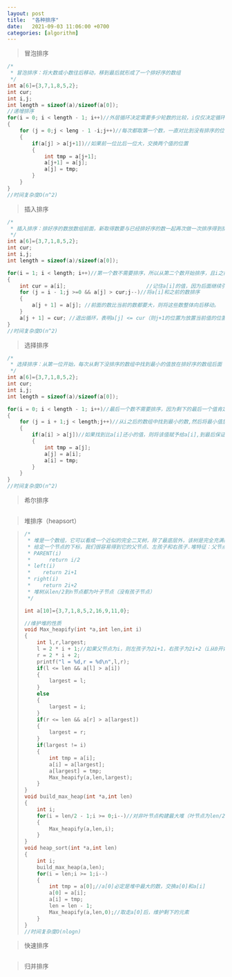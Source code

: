 ```yaml
---
layout: post
title:  "各种排序"
date:   2021-09-03 11:06:00 +0700
categories: [algorithm]
---
```


> 冒泡排序

```c
/*
 * 冒泡排序：将大数或小数往后移动，移到最后就形成了一个排好序的数组
 */
int a[6]={3,7,1,8,5,2};
int cur;
int i,j;
int length = sizeof(a)/sizeof(a[0]);
//递增排序
for(i = 0; i < length - 1; i++)//外层循环决定需要多少轮数的比较，i仅仅决定循环次数
{
	for (j = 0;j < leng - 1 -i;j++)//每次都取第一个数，一直对比到没有排序的位置为止
	{ 
        if(a[j] > a[j+1])//如果前一位比后一位大，交换两个值的位置
        {
            int tmp = a[j+1];
            a[j+1] = a[j];
            a[j] = tmp;
        }
    }       
}
//时间复杂度O(n^2)
```

> 插入排序

```c
/*
 * 插入排序：排好序的数放数组前面，新取得数要与已经排好序的数一起再次做一次排序得到排序好的整个数组
 */
int a[6]={3,7,1,8,5,2};
int cur;
int i,j;
int length = sizeof(a)/sizeof(a[0]);

for(i = 1; i < length; i++)//第一个数不需要排序，所以从第二个数开始排序，且i之前的数是为已经好序的数
{
	int cur = a[i];                          //记住a[i]的值，因为后面继续引用a[i]可能已经被别的值替换了(比较两个值的大小后要进行交换动作)
	for (j = i - 1;j >=0 && a[j] > cur;j--)//将a[i]和之前的数排序
	{ 
		a[j + 1] = a[j]; //前面的数比当前的数都要大，则将这些数整体向后移动。     
    }
    a[j + 1] = cur; //退出循环，表明a[j] <= cur（则j+1的位置为放置当前值的位置）或者j为-1了(-1表明当前值最小，需放在最前面)       
}
//时间复杂度O(n^2)
```

> 选择排序

```c
/*
 * 选择排序：从第一位开始，每次从剩下没排序的数组中找到最小的值放在排好序的数组后面
 */
int a[6]={3,7,1,8,5,2};
int cur;
int i,j;
int length = sizeof(a)/sizeof(a[0]);

for(i = 0; i < length - 1; i++)//最后一个数不需要排序，因为剩下的最后一个值肯定是最大的值
{
	for (j = i + 1;j < length;j++)//从i之后的数组中找到最小的数,然后将最小值放置在i位置
	{ 
		if(a[i] > a[j])//如果找到比a[i]还小的值，则将该值赋予给a[i],到最后保证a[i]为剩下数组中最小的值
        {
            int tmp = a[j];
            a[j] = a[i];
            a[i] = tmp;
        }
    }      
}
//时间复杂度O(n^2)
```

> 希尔排序

```c


```

> 堆排序（heapsort）

> ```c
> /*
>  * 堆是一个数组，它可以看成一个近似的完全二叉树，除了最底层外，该树是完全充满的。
>  * 给定一个节点的下标，我们很容易得到它的父节点、左孩子和右孩子.堆特征：父节点总是在其子节点的
>  * PARENT(i)
>  * 	  return i/2
>  * left(i)
>  *    return 2i+1
>  * right(i)
>  *    return 2i+2
>  * 堆树从len/2到n节点都为叶子节点（没有孩子节点）
>  */
> 
> int a[10]={3,7,1,8,5,2,16,9,11,0};
> 
> //维护堆的性质
> void Max_heapify(int *a,int len,int i)
> {
>     int l,r,largest;
>     l = 2 * i + 1;//如果父节点为i，则左孩子为2i+1，右孩子为2i+2（i从0开始）
>     r = 2 * i + 2;
>     printf("l = %d,r = %d\n",l,r);
>     if(l <= len && a[l] > a[i])
>     {
>         largest = l;
>     }
>     else
>     {
>         largest = i;
>     }
>     if(r <= len && a[r] > a[largest])
>     {
>         largest = r;
>     }
>     if(largest != i)
>     {
>         int tmp = a[i];
>         a[i] = a[largest];
>         a[largest] = tmp;
>         Max_heapify(a,len,largest);
>     }	
> }
> void build_max_heap(int *a,int len)
> {
>     int i;
>     for(i = len/2 - 1;i >= 0;i--)//对非叶节点构建最大堆（叶节点为len/2到n），因为叶节点就是包含一个元素的最大堆
>     {
>         Max_heapify(a,len,i);
>     }
> }
> void heap_sort(int *a,int len)
> {
>     int i;
>     build_max_heap(a,len);
>     for(i = len;i >= 1;i--)
>     {
>         int tmp = a[0];//a[0]必定是堆中最大的数，交换a[0]和a[i]
>         a[0] = a[i];
>         a[i] = tmp;
>         len = len - 1;
>         Max_heapify(a,len,0);//取走a[0]后，维护剩下的元素
>     }
> }
> //时间复杂度O(nlogn)
> ```

> 快速排序

```
```

> 归并排序

```c
```

